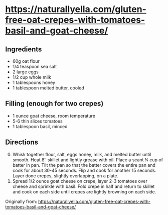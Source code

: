 https://naturallyella.com/gluten-free-oat-crepes-with-tomatoes-basil-and-goat-cheese/
=========

Ingredients
-----------
 * 60g oat flour
 * 1/4 teaspoon sea salt
 * 2 large eggs
 * 1/2 cup whole milk
 * 1 tablespoons honey
 * 1 tablespoon melted butter, cooled

Filling (enough for two crepes)
-----------
 * 1 ounce goat cheese, room temperature
 * 5-6 thin slices tomatoes
 * 1 tablespoon basil, minced

Directions
---------
 0. Whisk together flour, salt, eggs honey, milk, and melted butter until smooth. Heat 8″ skillet and lightly grease with oil. Place a scant ¼ cup of batter in pan. Tilt the pan so that the batter covers the entire pan and cook for about 30-45 seconds. Flip and cook for another 15 seconds. Layer done crepes, slightly overlapping, on a plate.
 1. Spread 1/2 ounce goat cheese on crepe, layer 2-3 tomatoes over cheese and sprinkle with basil. Fold crepe in half and return to skillet and cook on each side until crepes are lightly browning on each side.

Originally from:
  https://naturallyella.com/gluten-free-oat-crepes-with-tomatoes-basil-and-goat-cheese/
